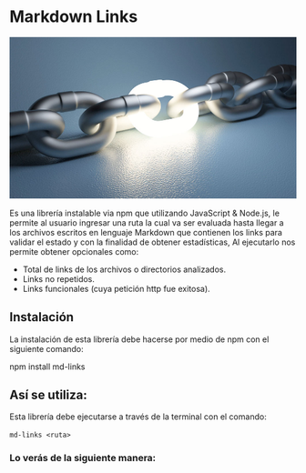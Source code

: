 # Markdown Links

![mdl](/src/mdl.jpg)

Es una librería instalable via npm que utilizando JavaScript & Node.js, le permite al usuario ingresar una ruta la cual va ser evaluada hasta llegar a los archivos escritos en lenguaje Markdown que contienen los links para validar el estado y con la finalidad de obtener estadísticas,
Al ejecutarlo nos permite obtener opcionales como:

- Total de links de los archivos o directorios analizados.
- Links no repetidos.
- Links funcionales (cuya petición http fue exitosa).

## Instalación

La instalación de esta librería debe hacerse por medio de npm con el siguiente comando:

npm install md-links

## Así se utiliza:

Esta librería debe ejecutarse a través de la terminal con el comando:

`md-links <ruta>`

### Lo verás de la siguiente manera: